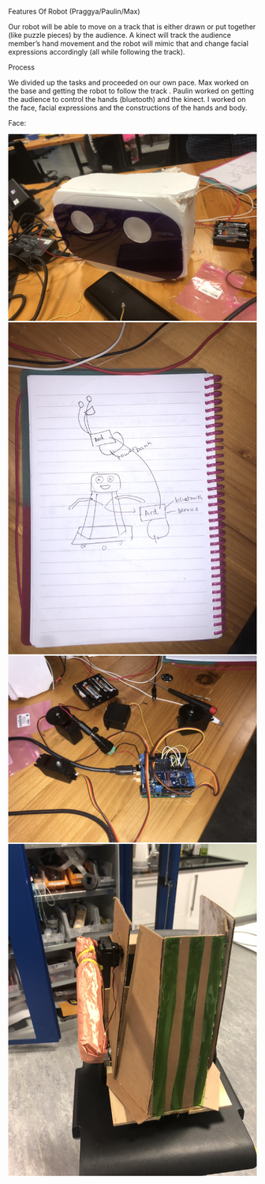Features Of Robot (Praggya/Paulin/Max)

Our robot will be able to move on a track that is either drawn or put together (like puzzle pieces) by the audience. A kinect will track the audience member’s hand movement and the robot will mimic that and change facial expressions accordingly (all while following the track).

 Process

We divided up the tasks and proceeded on our own pace. Max worked on the base and getting the robot to follow the track . Paulin worked on getting the audience to control the hands (bluetooth) and the kinect. I worked on the face, facial expressions and the constructions of the hands and body.

Face:


![](images/IMG_4504.JPG)
![](IMG_4506.JPG)
![](IMG_4507.JPG)
![](IMG_4512.JPG)

